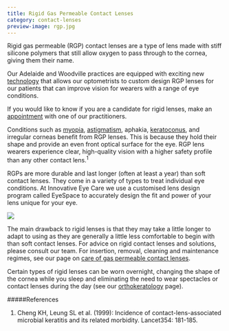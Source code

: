 ```yaml
---
title: Rigid Gas Permeable Contact Lenses
category: contact-lenses
preview-image: rgp.jpg
---
```

<div class="employee-heading">

<p>Rigid gas permeable (RGP) contact lenses are a type of lens made with stiff silicone polymers that still allow oxygen to pass through to the cornea, giving them their name. 

Our Adelaide and Woodville practices are equipped with exciting new <a href="/what-we-do/anterior-imaging">technology</a> that allows our optometrists to custom design RGP lenses for our patients that can improve vision for wearers with a range of eye conditions.</p>

<p>If you would like to know if you are a candidate for rigid lenses, make an <a href="/what-we-do/eye-exam">appointment</a> with one of our practitioners.</p></p>

</div>

Conditions such as [myopia](/what-we-do/myopia), [astigmatism](/what-we-do/astigmatism), aphakia, [keratoconus](/what-we-do/keratoconus), and irregular corneas benefit from RGP lenses. This is because they hold their shape and provide an even front optical surface for the eye. RGP lens wearers experience clear, high-quality vision with a higher safety profile than any other contact lens.<sup>1</sup> 

RGPs are more durable and last longer (often at least a year) than soft contact lenses. They come in a variety of types to treat individual eye conditions. At Innovative Eye Care we use a customised lens design program called EyeSpace to accurately design the fit and power of your lens unique for your eye.

![](/uploads/rgp-2.jpg)

The main drawback to rigid lenses is that they may take a little longer to adapt to using as they are generally a little less comfortable to begin with than soft contact lenses. For advice on rigid contact lenses and solutions, please consult our team. For insertion, removal, cleaning and maintenance regimes, see our page on [care of gas permeable contact lenses](/patient-resources/U3l2xwEAADQADBFJ/care-of-gas-permeable-lenses).

Certain types of rigid lenses can be worn overnight, changing the shape of the cornea while you sleep and eliminating the need to wear spectacles or contact lenses during the day (see our [orthokeratology](/what-we-do/orthokeratology-corneal-reshaping) page).


#####References 

1. Cheng KH, Leung SL et al. (1999): Incidence of contact-lens-associated microbial keratitis and its related morbidity. Lancet354: 181-185. 
